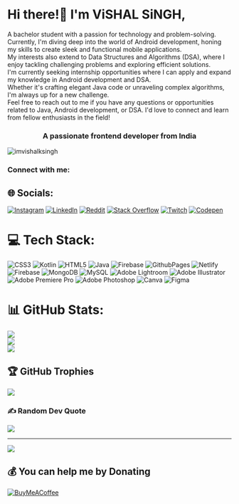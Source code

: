 
# Hi there!👋 I'm ViSHAL SiNGH,
A bachelor student with a passion for technology and problem-solving.<br>Currently, I'm diving deep into the world of Android development, honing my skills to create sleek and functional mobile applications.<br>My interests also extend to Data Structures and Algorithms (DSA), where I enjoy tackling challenging problems and exploring efficient solutions.<br>I'm currently seeking internship opportunities where I can apply and expand my knowledge in Android development and DSA.<br>Whether it's crafting elegant Java code or unraveling complex algorithms, I'm always up for a new challenge.<br>Feel free to reach out to me if you have any questions or opportunities related to Java, Android development, or DSA. I'd love to connect and learn from fellow enthusiasts in the field!<br>

<h3 align="center">A passionate frontend developer from India</h3>

<p align="left"> <img src="https://komarev.com/ghpvc/?username=imvishalksingh&label=Profile%20views&color=0e75b6&style=flat" alt="imvishalksingh" /> </p>

<h3 align="left">Connect with me:</h3>
<p align="left">
</p>

## 🌐 Socials:
[![Instagram](https://img.shields.io/badge/Instagram-%23E4405F.svg?logo=Instagram&logoColor=white)](https://instagram.com/vishal_sin.23) [![LinkedIn](https://img.shields.io/badge/LinkedIn-%230077B5.svg?logo=linkedin&logoColor=white)](https://linkedin.com/in/xyz.com) [![Reddit](https://img.shields.io/badge/Reddit-%23FF4500.svg?logo=Reddit&logoColor=white)](https://reddit.com/user/xyz.com) [![Stack Overflow](https://img.shields.io/badge/-Stackoverflow-FE7A16?logo=stack-overflow&logoColor=white)](https://stackoverflow.com/users/xyz.com) [![Twitch](https://img.shields.io/badge/Twitch-%239146FF.svg?logo=Twitch&logoColor=white)](https://twitch.tv/zyx.com) [![Codepen](https://img.shields.io/badge/Codepen-000000?style=for-the-badge&logo=codepen&logoColor=white)](https://codepen.io/ayx.com) 

# 💻 Tech Stack:
![CSS3](https://img.shields.io/badge/css3-%231572B6.svg?style=for-the-badge&logo=css3&logoColor=white) ![Kotlin](https://img.shields.io/badge/kotlin-%237F52FF.svg?style=for-the-badge&logo=kotlin&logoColor=white) ![HTML5](https://img.shields.io/badge/html5-%23E34F26.svg?style=for-the-badge&logo=html5&logoColor=white) ![Java](https://img.shields.io/badge/java-%23ED8B00.svg?style=for-the-badge&logo=openjdk&logoColor=white) ![Firebase](https://img.shields.io/badge/firebase-%23039BE5.svg?style=for-the-badge&logo=firebase) ![GithubPages](https://img.shields.io/badge/github%20pages-121013?style=for-the-badge&logo=github&logoColor=white) ![Netlify](https://img.shields.io/badge/netlify-%23000000.svg?style=for-the-badge&logo=netlify&logoColor=#00C7B7) ![Firebase](https://img.shields.io/badge/Firebase-039BE5?style=for-the-badge&logo=Firebase&logoColor=white) ![MongoDB](https://img.shields.io/badge/MongoDB-%234ea94b.svg?style=for-the-badge&logo=mongodb&logoColor=white) ![MySQL](https://img.shields.io/badge/mysql-%2300000f.svg?style=for-the-badge&logo=mysql&logoColor=white) ![Adobe Lightroom](https://img.shields.io/badge/Adobe%20Lightroom-31A8FF.svg?style=for-the-badge&logo=Adobe%20Lightroom&logoColor=white) ![Adobe Illustrator](https://img.shields.io/badge/adobe%20illustrator-%23FF9A00.svg?style=for-the-badge&logo=adobe%20illustrator&logoColor=white) ![Adobe Premiere Pro](https://img.shields.io/badge/Adobe%20Premiere%20Pro-9999FF.svg?style=for-the-badge&logo=Adobe%20Premiere%20Pro&logoColor=white) ![Adobe Photoshop](https://img.shields.io/badge/adobe%20photoshop-%2331A8FF.svg?style=for-the-badge&logo=adobe%20photoshop&logoColor=white) ![Canva](https://img.shields.io/badge/Canva-%2300C4CC.svg?style=for-the-badge&logo=Canva&logoColor=white) ![Figma](https://img.shields.io/badge/figma-%23F24E1E.svg?style=for-the-badge&logo=figma&logoColor=white)
# 📊 GitHub Stats:
![](https://github-readme-stats.vercel.app/api?username=imvishalksingh&theme=radical&hide_border=false&include_all_commits=true&count_private=true)<br/>
![](https://github-readme-streak-stats.herokuapp.com/?user=imvishalksingh&theme=radical&hide_border=false)<br/>
![](https://github-readme-stats.vercel.app/api/top-langs/?username=imvishalksingh&theme=radical&hide_border=false&include_all_commits=true&count_private=true&layout=compact)

## 🏆 GitHub Trophies
![](https://github-profile-trophy.vercel.app/?username=imvishalksingh&theme=radical&no-frame=false&no-bg=true&margin-w=4)

### ✍️ Random Dev Quote
![](https://quotes-github-readme.vercel.app/api?type=horizontal&theme=radical)

---
[![](https://visitcount.itsvg.in/api?id=imvishalksingh&icon=0&color=0)](https://visitcount.itsvg.in)

  ## 💰 You can help me by Donating
  [![BuyMeACoffee](https://img.shields.io/badge/Buy%20Me%20a%20Coffee-ffdd00?style=for-the-badge&logo=buy-me-a-coffee&logoColor=black)](https://buymeacoffee.com/https://buymeacoffee.com/imvishal) 

  
<!-- Proudly created with GPRM ( https://gprm.itsvg.in ) -->
